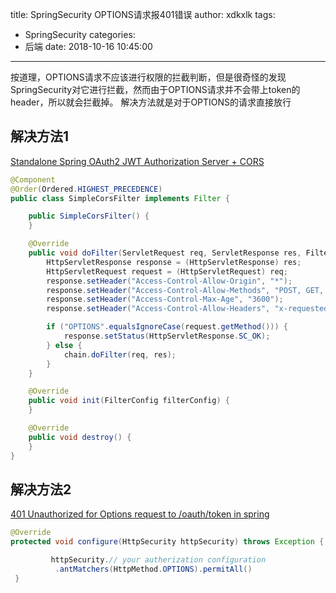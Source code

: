title: SpringSecurity OPTIONS请求报401错误
author: xdkxlk
tags:
  - SpringSecurity
categories:
  - 后端
date: 2018-10-16 10:45:00
---
按道理，OPTIONS请求不应该进行权限的拦截判断，但是很奇怪的发现SpringSecurity对它进行拦截，然而由于OPTIONS请求并不会带上token的header，所以就会拦截掉。 
解决方法就是对于OPTIONS的请求直接放行
## 解决方法1
[Standalone Spring OAuth2 JWT Authorization Server + CORS](https://stackoverflow.com/questions/30632200/standalone-spring-oauth2-jwt-authorization-server-cors/30638914#30638914)
```java
@Component
@Order(Ordered.HIGHEST_PRECEDENCE)
public class SimpleCorsFilter implements Filter {

    public SimpleCorsFilter() {
    }

    @Override
    public void doFilter(ServletRequest req, ServletResponse res, FilterChain chain) throws IOException, ServletException {
        HttpServletResponse response = (HttpServletResponse) res;
        HttpServletRequest request = (HttpServletRequest) req;
        response.setHeader("Access-Control-Allow-Origin", "*");
        response.setHeader("Access-Control-Allow-Methods", "POST, GET, OPTIONS, DELETE");
        response.setHeader("Access-Control-Max-Age", "3600");
        response.setHeader("Access-Control-Allow-Headers", "x-requested-with, authorization");

        if ("OPTIONS".equalsIgnoreCase(request.getMethod())) {
            response.setStatus(HttpServletResponse.SC_OK);
        } else {
            chain.doFilter(req, res);
        }
    }

    @Override
    public void init(FilterConfig filterConfig) {
    }

    @Override
    public void destroy() {
    }
}
```
## 解决方法2
[401 Unauthorized for Options request to /oauth/token in spring](https://stackoverflow.com/questions/44115004/401-unauthorized-for-options-request-to-oauth-token-in-spring)
```java
@Override
protected void configure(HttpSecurity httpSecurity) throws Exception {

         httpSecurity.// your autherization configuration
          .antMatchers(HttpMethod.OPTIONS).permitAll()
 } 
```


